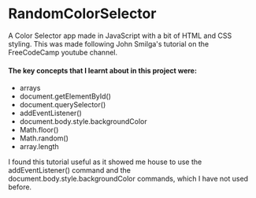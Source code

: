 # RandomColorSelector
A Color Selector app made in JavaScript with a bit of HTML and CSS styling. 
This was made following John Smilga's tutorial on the FreeCodeCamp youtube channel. 

#### The key concepts that I learnt about in this project were:
* arrays
* document.getElementById()
* document.querySelector()
* addEventListener()
* document.body.style.backgroundColor
* Math.floor()
* Math.random()
* array.length

I found this tutorial useful as it showed me house to use the addEventListener() command and the document.body.style.backgroundColor commands, which I have not used before. 
